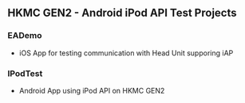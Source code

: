 HKMC GEN2 - Android iPod API Test Projects
------------------------------------------


### EADemo
- iOS App for testing communication with Head Unit supporing iAP


### IPodTest
- Android App using iPod API on HKMC GEN2